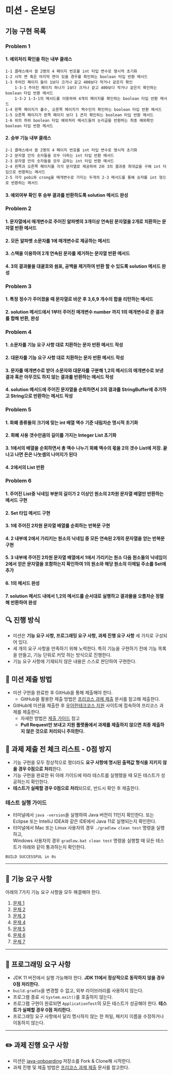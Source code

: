 # 미션 - 온보딩

## 기능 구현 목록
### Problem 1

#### 1. 예외처리 확인을 하는 내부 클래스
    1-1 클래스에서 쓸 2명의 4 페이지 번호를 int 타입 변수로 명시적 초기화
    1-2 시작 면 혹은 마지막 면이 있을 경우를 확인하는 boolean 타입 반환 메서드
    1-3 주어진 페이지 들이 1보다 크거나 같고 400보다 작거나 같은지 확인
        1-3-1 주어진 페이지 하나가 1보다 크거나 같고 400보다 작거나 같은지 확인하는 boolean 타입 반환 메서드
        1-3-2 1-3-1의 메서드를 이용하여 4개의 페이지를 확인하는 boolean 타입 반환 메서드
    1-4 왼쪽 페이지가 홀수, 오른쪽 페이지가 짝수인지 확인하는 boolean 타입 반환 메서드
    1-5 오른쪽 페이지가 왼쪽 페이지 보다 1 큰지 확인하는 boolean 타입 반환 메서드
    1-6 위의 하위 boolean 타입 예외처리 메서드들의 논리곱을 반환하는 최종 예외확인 boolean 타입 반환 메서드

#### 2. 승부 기능 내부 클래스
    2-1 클래스에서 쓸 2명의 4 페이지 번호를 int 타입 변수로 명시적 초기화
    2-2 문자열 안의 숫자들을 모두 더하는 int 타입 반환 메서드
    2-3 문자열 안의 숫자들을 모두 곱하는 int 타입 반환 메서드
    2-4 왼쪽과 오른쪽 페이지를 각각 문자열로 제공하여 2와 3의 결과중 최대값을 구해 int 타입으로 반환하는 메서드
    2-5 각각 pobi와 crong을 매개변수로 가지는 두개의 2-3 메서드를 통해 승자를 int 형으로 반환하는 메서드

#### 3. 예외여부 확인 후 승부 결과를 반환하도록 solution 메서드 완성


### Problem 2

#### 1. 문자열에서 매개변수로 주어진 알파벳의 3개이상 연속된 문자열을 2개로 치환하는 문자열 반환 메서드
#### 2. 모든 알파벳 소문자를 1에 매개변수로 제공하는 메서드
#### 3. 스택을 이용하여 2개 연속된 문자를 제거하는 문자열 반환 메서드
#### 4. 3의 결과물을 대괄호와 쉼표, 공백을 제거하여 반환 할 수 있도록 solution 메서드 완성

### Problem 3
#### 1. 특정 정수가 주어졌을 때 문자열로 바꾼 후 3,6,9 개수의 합을 리턴하는 메서드
#### 2. solution 메서드에서 1부터 주어진 매개변수 number 까지 1의 매개변수로 준 결과를 합해 반환, 완성

### Problem 4
#### 1. 소문자를 기능 요구 사항 대로 치환하는 문자 반환 메서드 작성
#### 2. 대문자를 기능 요구 사항 대로 치환하는 문자 반환 메서드 작성
#### 3. 문자를 매개변수로 받아 소문자와 대문자를 구분해 1,2의 메서드의 매개변수로 보낸 결과 혹은 아무것도 하지 않는 결과를 반환하는 메서드 작성
#### 4. solution 메서드에 주어진 문자열을 순회하면서 3의 결과를 StringBuffer에 추가하고 String으로 반환하는 메서드 작성

### Problem 5
#### 1. 화폐 종류들의 크기에 맞는 int 배열 액수 기준 내림차순 명시적 초기화 
#### 2. 화폐 사용 갯수만큼의 길이를 가지는 Integer List 초기화
#### 3. 1에서의 배열을 순회하면서 총 액수 나누기 화폐 액수의 몫을 2의 갯수 List에 저장. 끝나고 나면 돈은 나눗셈의 나머지가 된다
#### 4. 2에서의 List 반환

### Problem 6
#### 1. 주어진 List중 닉네임 부분의 길이가 2 이상인 원소의 2차원 문자열 배열만 반환하는 메서드 구현
#### 2. Set 타입 메서드 구현
#### 3. 1에 주어진 2차원 문자열 배열를 순회하는 반복문 구현
#### 4. 2 내부에 2에서 가리키는 원소의 닉네임 중 모든 연속된 2개의 문자열을 얻는 반복문 구현
#### 5. 3 내부에 주어진 2차원 문자열 배열에서 1에서 가리키는 원소 다음 원소들의 닉네임이 2에서 얻은 문자열을 포함하는지 확인하여 1의 원소와 해당 원소의 이메일 주소를 Set에 추가
#### 6. 1의 메서드 완성
#### 7. solution 메서드 내에서 1,2의 메서드를 순서대로 실행하고 결과물을 오름차순 정렬해 반환하여 완성



## 🔍 진행 방식

- 미션은 **기능 요구 사항, 프로그래밍 요구 사항, 과제 진행 요구 사항** 세 가지로 구성되어 있다.
- 세 개의 요구 사항을 만족하기 위해 노력한다. 특히 기능을 구현하기 전에 기능 목록을 만들고, 기능 단위로 커밋 하는 방식으로 진행한다.
- 기능 요구 사항에 기재되지 않은 내용은 스스로 판단하여 구현한다.

## 📮 미션 제출 방법

- 미션 구현을 완료한 후 GitHub을 통해 제출해야 한다.
    - GitHub을 활용한 제출 방법은 [프리코스 과제 제출](https://github.com/woowacourse/woowacourse-docs/tree/master/precourse) 문서를 참고해
      제출한다.
- GitHub에 미션을 제출한 후 [우아한테크코스 지원](https://apply.techcourse.co.kr) 사이트에 접속하여 프리코스 과제를 제출한다.
    - 자세한 방법은 [제출 가이드](https://github.com/woowacourse/woowacourse-docs/tree/master/precourse#제출-가이드) 참고
    - **Pull Request만 보내고 지원 플랫폼에서 과제를 제출하지 않으면 최종 제출하지 않은 것으로 처리되니 주의한다.**

## 🚨 과제 제출 전 체크 리스트 - 0점 방지

- 기능 구현을 모두 정상적으로 했더라도 **요구 사항에 명시된 출력값 형식을 지키지 않을 경우 0점으로 처리**한다.
- 기능 구현을 완료한 뒤 아래 가이드에 따라 테스트를 실행했을 때 모든 테스트가 성공하는지 확인한다.
- **테스트가 실패할 경우 0점으로 처리**되므로, 반드시 확인 후 제출한다.

### 테스트 실행 가이드

- 터미널에서 `java -version`을 실행하여 Java 버전이 11인지 확인한다. 또는 Eclipse 또는 IntelliJ IDEA와 같은 IDE에서 Java 11로 실행되는지 확인한다.
- 터미널에서 Mac 또는 Linux 사용자의 경우 `./gradlew clean test` 명령을 실행하고,   
  Windows 사용자의 경우  `gradlew.bat clean test` 명령을 실행할 때 모든 테스트가 아래와 같이 통과하는지 확인한다.

```
BUILD SUCCESSFUL in 0s
```

---

## 🚀 기능 요구 사항
아래의 7가지 기능 요구 사항을 모두 해결해야 한다.

1. [문제 1](./docs/PROBLEM1.md)
2. [문제 2](./docs/PROBLEM2.md)
3. [문제 3](./docs/PROBLEM3.md)
4. [문제 4](./docs/PROBLEM4.md)
5. [문제 5](./docs/PROBLEM5.md)
6. [문제 6](./docs/PROBLEM6.md)
7. [문제 7](./docs/PROBLEM7.md)

---

## 🎯 프로그래밍 요구 사항

- JDK 11 버전에서 실행 가능해야 한다. **JDK 11에서 정상적으로 동작하지 않을 경우 0점 처리한다.**
- `build.gradle`을 변경할 수 없고, 외부 라이브러리를 사용하지 않는다.
- 프로그램 종료 시 `System.exit()`를 호출하지 않는다.
- 프로그램 구현이 완료되면 `ApplicationTest`의 모든 테스트가 성공해야 한다. **테스트가 실패할 경우 0점 처리한다.**
- 프로그래밍 요구 사항에서 달리 명시하지 않는 한 파일, 패키지 이름을 수정하거나 이동하지 않는다.

---

## ✏️ 과제 진행 요구 사항

- 미션은 [java-onboarding](https://github.com/woowacourse-precourse/java-onboarding) 저장소를 Fork & Clone해 시작한다.
- 과제 진행 및 제출 방법은 [프리코스 과제 제출](https://github.com/woowacourse/woowacourse-docs/tree/master/precourse) 문서를 참고한다.
